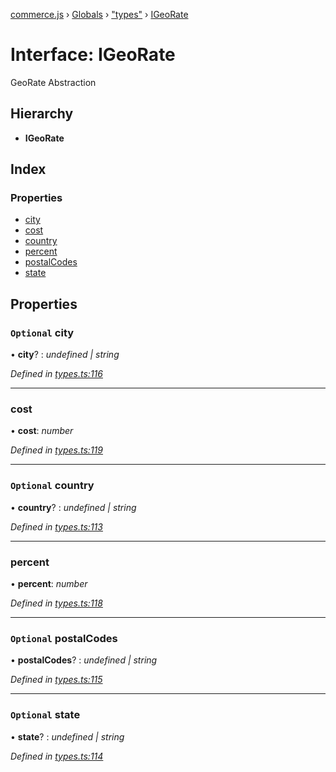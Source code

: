[commerce.js](../README.md) › [Globals](../globals.md) › ["types"](../modules/_types_.md) › [IGeoRate](_types_.igeorate.md)

# Interface: IGeoRate

GeoRate Abstraction

## Hierarchy

* **IGeoRate**

## Index

### Properties

* [city](_types_.igeorate.md#optional-city)
* [cost](_types_.igeorate.md#cost)
* [country](_types_.igeorate.md#optional-country)
* [percent](_types_.igeorate.md#percent)
* [postalCodes](_types_.igeorate.md#optional-postalcodes)
* [state](_types_.igeorate.md#optional-state)

## Properties

### `Optional` city

• **city**? : *undefined | string*

*Defined in [types.ts:116](https://github.com/shopjs/commerce.js/blob/98f86b0/src/types.ts#L116)*

___

###  cost

• **cost**: *number*

*Defined in [types.ts:119](https://github.com/shopjs/commerce.js/blob/98f86b0/src/types.ts#L119)*

___

### `Optional` country

• **country**? : *undefined | string*

*Defined in [types.ts:113](https://github.com/shopjs/commerce.js/blob/98f86b0/src/types.ts#L113)*

___

###  percent

• **percent**: *number*

*Defined in [types.ts:118](https://github.com/shopjs/commerce.js/blob/98f86b0/src/types.ts#L118)*

___

### `Optional` postalCodes

• **postalCodes**? : *undefined | string*

*Defined in [types.ts:115](https://github.com/shopjs/commerce.js/blob/98f86b0/src/types.ts#L115)*

___

### `Optional` state

• **state**? : *undefined | string*

*Defined in [types.ts:114](https://github.com/shopjs/commerce.js/blob/98f86b0/src/types.ts#L114)*
